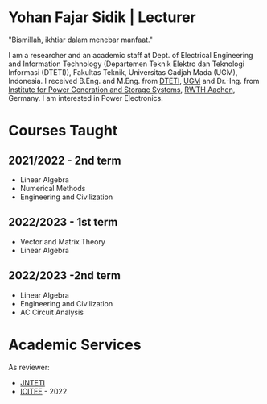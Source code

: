 # Yohan Fajar Sidik | Lecturer

"Bismillah, ikhtiar dalam menebar manfaat."

I am a researcher and an academic staff at Dept. of Electrical Engineering and Information Technology (Departemen Teknik Elektro dan Teknologi Informasi (DTETI)), Fakultas Teknik, Universitas Gadjah Mada (UGM), Indonesia. I received B.Eng. and M.Eng. from [DTETI](http://te.ugm.ac.id/), [UGM](https://ugm.ac.id/) and Dr.-Ing. from [Institute for Power Generation and Storage Systems](https://www.pgs.eonerc.rwth-aachen.de/go/id/dnjx/?lidx=1), [RWTH Aachen](https://www.rwth-aachen.de/go/id/a/?lidx=1), Germany. I am interested in Power Electronics. 

# Courses Taught

## 2021/2022 - 2nd term

* Linear Algebra
* Numerical Methods
* Engineering and Civilization

## 2022/2023 - 1st term

* Vector and Matrix Theory
* Linear Algebra

## 2022/2023 -2nd term

* Linear Algebra
* Engineering and Civilization
* AC Circuit Analysis

# Academic Services

As reviewer:

* [JNTETI](https://www.journal.ugm.ac.id/v3/JNTETI)
* [ICITEE](https://icitee.ugm.ac.id/) - 2022 

